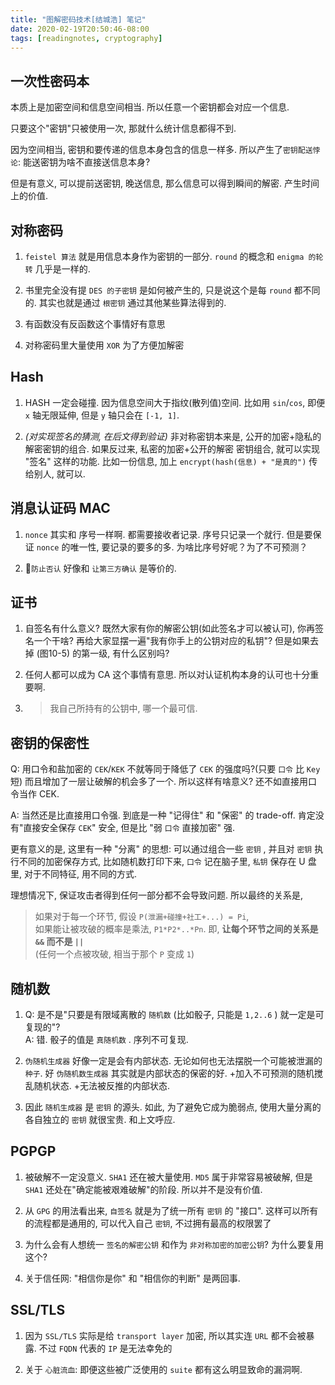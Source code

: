 ```yaml
---
title: "图解密码技术[结城浩] 笔记" 
date: 2020-02-19T20:50:46-08:00
tags: [readingnotes, cryptography]
---
```


## 一次性密码本

本质上是加密空间和信息空间相当. 所以任意一个密钥都会对应一个信息.

只要这个"密钥"只被使用一次, 那就什么统计信息都得不到.

因为空间相当, 密钥和要传递的信息本身包含的信息一样多. 所以产生了`密钥配送悖论`: 能送密钥为啥不直接送信息本身?

但是有意义, 可以提前送密钥, 晚送信息, 那么信息可以得到瞬间的解密. 产生时间上的价值.



## 对称密码

1. `feistel 算法` 就是用信息本身作为密钥的一部分. `round` 的概念和 `enigma 的轮转` 几乎是一样的.

2. 书里完全没有提 `DES 的子密钥` 是如何被产生的, 只是说这个是每 `round` 都不同的. 其实也就是通过 `根密钥` 通过其他某些算法得到的.
3. 有函数没有反函数这个事情好有意思
4. 对称密码里大量使用 `XOR` 为了方便加解密


## Hash

1. HASH 一定会碰撞. 因为信息空间大于指纹(散列值)空间. 比如用 `sin`/`cos`, 即便 `x` 轴无限延伸, 但是 `y` 轴只会在 `[-1, 1]`.

2. *(对实现签名的猜测, 在后文得到验证)* 非对称密钥本来是, 公开的加密+隐私的解密密钥的组合. 如果反过来, 私密的加密+公开的解密 密钥组合, 就可以实现 "签名" 这样的功能. 比如一份信息, 加上 `encrypt(hash(信息) + "是真的")` 传给别人, 就可以.

## 消息认证码 MAC

1. `nonce` 其实和 序号一样啊. 都需要接收者记录. 序号只记录一个就行. 但是要保证 `nonce` 的唯一性, 要记录的要多的多. 为啥比序号好呢？为了不可预测？

2. `防止否认` 好像和 `让第三方确认` 是等价的.

## 证书

1. 自签名有什么意义? 既然大家有你的解密公钥(如此签名才可以被认可), 你再签名一个干啥? 再给大家显摆一遍"我有你手上的公钥对应的私钥"? 但是如果去掉 (图10-5) 的第一级, 有什么区别吗?

2. 任何人都可以成为 CA 这个事情有意思. 所以对认证机构本身的认可也十分重要啊.

3. 
    > 我自己所持有的公钥中, 哪一个最可信.

## 密钥的保密性

Q: 用口令和盐加密的 `CEK`/`KEK` 不就等同于降低了 `CEK` 的强度吗?(只要 `口令` 比 `Key` 短) 而且增加了一层让破解的机会多了一个. 所以这样有啥意义? 还不如直接用口令当作 CEK. 

A: 当然还是比直接用口令强. 到底是一种 "记得住" 和 "保密" 的 trade-off. 肯定没有"直接安全保存 `CEK`" 安全, 但是比 "弱 `口令` 直接加密" 强.

更有意义的是, 这里有一种 "分离" 的思想: 可以通过组合一些 `密钥` , 并且对 `密钥` 执行不同的加密保存方式, 比如随机数打印下来, `口令` 记在脑子里, `私钥` 保存在 U 盘里, 对于不同特征, 用不同的方式. 

理想情况下, 保证攻击者得到任何一部分都不会导致问题. 所以最终的关系是,

> 如果对于每一个环节, 假设 `P(泄漏+碰撞+社工+...) = Pi`,  
> 如果能让被攻破的概率是乘法, `P1*P2*..*Pn`. 即, **让每个环节之间的关系是 `&&` 而不是 `||`**  
> (任何一个点被攻破, 相当于那个 `P` 变成 `1`)


## 随机数

1. Q: 是不是"只要是有限域离散的 `随机数` (比如骰子, 只能是 `1,2..6` ) 就一定是可复现的"?  
A: 错. 骰子的值是 `真随机数` . 序列不可复现.
7. `伪随机生成器` 好像一定是会有内部状态. 无论如何也无法摆脱一个可能被泄漏的 `种子`. 好 `伪随机数生成器` 其实就是内部状态的保密的好. +加入不可预测的随机搅乱随机状态. +无法被反推的内部状态.

8. 因此 `随机生成器` 是 `密钥` 的源头. 如此, 为了避免它成为脆弱点, 使用大量分离的各自独立的 `密钥` 就很宝贵. 和上文呼应.

## PGPGP

1. 被破解不一定没意义. `SHA1` 还在被大量使用. `MD5` 属于非常容易被破解, 但是 `SHA1` 还处在"确定能被艰难破解"的阶段. 所以并不是没有价值.

2. 从 `GPG` 的用法看出来, `自签名` 就是为了统一所有 `密钥` 的 "接口". 这样可以所有的流程都是通用的, 可以代入自己 `密钥`, 不过拥有最高的权限罢了
2. 为什么会有人想统一 `签名的解密公钥` 和作为 `非对称加密的加密公钥`? 为什么要复用这个?
3. 关于信任网: "相信你是你" 和 "相信你的判断" 是两回事.

## SSL/TLS

1. 因为 `SSL/TLS` 实际是给 `transport layer` 加密, 所以其实连 `URL` 都不会被暴露. 不过 `FQDN` 代表的 `IP` 是无法幸免的

2. 关于 `心脏流血`: 即便这些被广泛使用的 `suite` 都有这么明显致命的漏洞啊.

